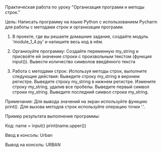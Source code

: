 Практическая работа по уроку "Организация программ и методы строк."

Цель: Написать программу на языке Python с использованием Pycharm для работы с методами строк и организации программ.

1. В проекте, где вы решаете домашние задания, создайте модуль 'module_1_4.py' и напишите весь код в нём.

2. Организуйте программу:
  Создайте переменную my_string и присвойте ей значение строки с произвольным текстом (функция input()).
  Вывести количество символов введённого текста
3. Работа с методами строк:
  Используя методы строк, выполните следующие действия:
  Выведите строку my_string в верхнем регистре.
  Выведите строку my_string в нижнем регистре.
  Измените строку my_string, удалив все пробелы.
  Выведите первый символ строки my_string.
  Выведите последний символ строки my_string.

Примечания:
  Для вывода значений на экран используйте функцию print().
  Для вызова методов строк используйте операцию точки '.'.

Пример результата выполнения программы:

  Код:
  name = input()
  print(name.upper())

Ввод в консоль:
  Urban

Вывод на консоль:
  URBAN
